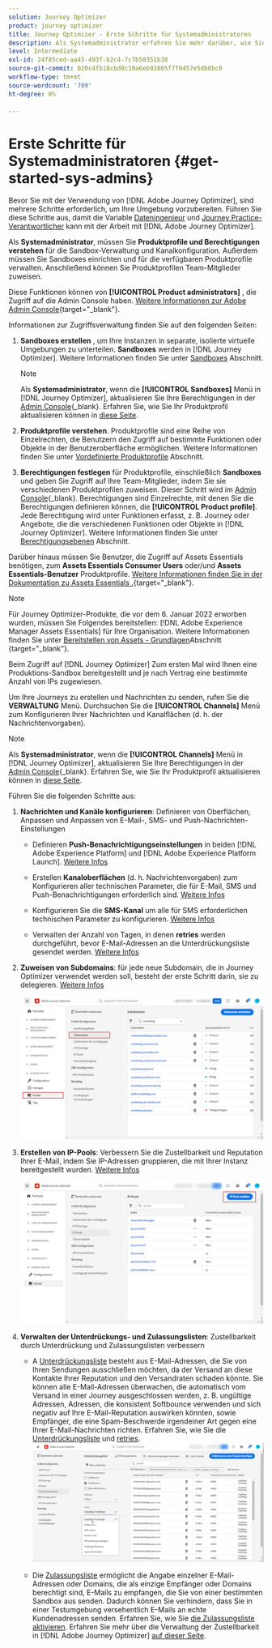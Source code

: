 ```yaml
---
solution: Journey Optimizer
product: journey optimizer
title: Journey Optimizer - Erste Schritte für Systemadministratoren
description: Als Systemadministrator erfahren Sie mehr darüber, wie Sie mit Journey Optimizer arbeiten.
level: Intermediate
exl-id: 24f85ced-aa45-493f-b2c4-7c7b58351b38
source-git-commit: 020c4fb18cbd0c10a6eb92865f7f0457e5db8bc0
workflow-type: tm+mt
source-wordcount: '709'
ht-degree: 0%

---
```


# Erste Schritte für Systemadministratoren {#get-started-sys-admins}

Bevor Sie mit der Verwendung von [!DNL Adobe Journey Optimizer], sind mehrere Schritte erforderlich, um Ihre Umgebung vorzubereiten.  Führen Sie diese Schritte aus, damit die Variable [Dateningenieur](data-engineer.md) und [Journey Practice-Verantwortlicher](marketer.md) kann mit der Arbeit mit [!DNL Adobe Journey Optimizer].


Als **Systemadministrator**, müssen Sie **Produktprofile und Berechtigungen verstehen** für die Sandbox-Verwaltung und Kanalkonfiguration. Außerdem müssen Sie Sandboxes einrichten und für die verfügbaren Produktprofile verwalten. Anschließend können Sie Produktprofilen Team-Mitglieder zuweisen.

Diese Funktionen können von **[!UICONTROL Product administrators]** , die Zugriff auf die Admin Console haben. [Weitere Informationen zur Adobe Admin Console](https://helpx.adobe.com/enterprise/admin-guide.html){target=&quot;_blank&quot;}.

Informationen zur Zugriffsverwaltung finden Sie auf den folgenden Seiten:

1. **Sandboxes erstellen** , um Ihre Instanzen in separate, isolierte virtuelle Umgebungen zu unterteilen. **Sandboxes** werden in [!DNL Journey Optimizer]. Weitere Informationen finden Sie unter [Sandboxes](../../administration/sandboxes.md) Abschnitt.

   >[!NOTE]
   >Als **Systemadministrator**, wenn die **[!UICONTROL Sandboxes]** Menü in [!DNL Journey Optimizer], aktualisieren Sie Ihre Berechtigungen in der [Admin Console](https://adminconsole.adobe.com/){_blank}. Erfahren Sie, wie Sie Ihr Produktprofil aktualisieren können in [diese Seite](../../administration/permissions.md#edit-product-profile).

1. **Produktprofile verstehen**. Produktprofile sind eine Reihe von Einzelrechten, die Benutzern den Zugriff auf bestimmte Funktionen oder Objekte in der Benutzeroberfläche ermöglichen. Weitere Informationen finden Sie unter [Vordefinierte Produktprofile](../../administration/ootb-product-profiles.md) Abschnitt.

1. **Berechtigungen festlegen** für Produktprofile, einschließlich **Sandboxes** und geben Sie Zugriff auf Ihre Team-Mitglieder, indem Sie sie verschiedenen Produktprofilen zuweisen. Dieser Schritt wird im [Admin Console](https://adminconsole.adobe.com/){_blank}. Berechtigungen sind Einzelrechte, mit denen Sie die Berechtigungen definieren können, die **[!UICONTROL Product profile]**. Jede Berechtigung wird unter Funktionen erfasst, z. B. Journey oder Angebote, die die verschiedenen Funktionen oder Objekte in [!DNL Journey Optimizer]. Weitere Informationen finden Sie unter [Berechtigungsebenen](../../administration/high-low-permissions.md) Abschnitt.

Darüber hinaus müssen Sie Benutzer, die Zugriff auf Assets Essentials benötigen, zum **Assets Essentials Consumer Users** oder/und **Assets Essentials-Benutzer** Produktprofile. [Weitere Informationen finden Sie in der Dokumentation zu Assets Essentials .](https://experienceleague.adobe.com/docs/experience-manager-assets-essentials/help/deploy-administer.html){target=&quot;_blank&quot;}.

>[!NOTE]
>Für Journey Optimizer-Produkte, die vor dem 6. Januar 2022 erworben wurden, müssen Sie Folgendes bereitstellen: [!DNL Adobe Experience Manager Assets Essentials] für Ihre Organisation. Weitere Informationen finden Sie unter [Bereitstellen von Assets - Grundlagen](https://experienceleague.adobe.com/docs/experience-manager-assets-essentials/help/deploy-administer.html)Abschnitt {target=&quot;_blank&quot;}.

Beim Zugriff auf [!DNL Journey Optimizer] Zum ersten Mal wird Ihnen eine Produktions-Sandbox bereitgestellt und je nach Vertrag eine bestimmte Anzahl von IPs zugewiesen.

Um Ihre Journeys zu erstellen und Nachrichten zu senden, rufen Sie die **VERWALTUNG** Menü. Durchsuchen Sie die **[!UICONTROL Channels]** Menü zum Konfigurieren Ihrer Nachrichten und Kanalflächen (d. h. der Nachrichtenvorgaben).

>[!NOTE]
>Als **Systemadministrator**, wenn die **[!UICONTROL Channels]** Menü in [!DNL Journey Optimizer], aktualisieren Sie Ihre Berechtigungen in der [Admin Console](https://adminconsole.adobe.com/){_blank}. Erfahren Sie, wie Sie Ihr Produktprofil aktualisieren können in [diese Seite](../../administration/permissions.md#edit-product-profile).

Führen Sie die folgenden Schritte aus:

1. **Nachrichten und Kanäle konfigurieren**: Definieren von Oberflächen, Anpassen und Anpassen von E-Mail-, SMS- und Push-Nachrichten-Einstellungen

   * Definieren **Push-Benachrichtigungseinstellungen** in beiden [!DNL Adobe Experience Platform] und [!DNL Adobe Experience Platform Launch]. [Weitere Infos](../../push/push-gs.md)

   * Erstellen **Kanaloberflächen** (d. h. Nachrichtenvorgaben) zum Konfigurieren aller technischen Parameter, die für E-Mail, SMS und Push-Benachrichtigungen erforderlich sind. [Weitere Infos](../../configuration/channel-surfaces.md)

   * Konfigurieren Sie die **SMS-Kanal** um alle für SMS erforderlichen technischen Parameter zu konfigurieren. [Weitere Infos](../../sms/sms-configuration.md)

   * Verwalten der Anzahl von Tagen, in denen **retries** werden durchgeführt, bevor E-Mail-Adressen an die Unterdrückungsliste gesendet werden. [Weitere Infos](../../configuration/manage-suppression-list.md)

1. **Zuweisen von Subdomains**: für jede neue Subdomain, die in Journey Optimizer verwendet werden soll, besteht der erste Schritt darin, sie zu delegieren. [Weitere Infos](../../configuration/about-subdomain-delegation.md)

   ![](../assets/subdomain.png)

1. **Erstellen von IP-Pools**: Verbessern Sie die Zustellbarkeit und Reputation Ihrer E-Mail, indem Sie IP-Adressen gruppieren, die mit Ihrer Instanz bereitgestellt wurden. [Weitere Infos](../../configuration/ip-pools.md)

   ![](../assets/ip-pool.png)

1. **Verwalten der Unterdrückungs- und Zulassungslisten**: Zustellbarkeit durch Unterdrückung und Zulassungslisten verbessern

   * A [Unterdrückungsliste](../../reports/suppression-list.md) besteht aus E-Mail-Adressen, die Sie von Ihren Sendungen ausschließen möchten, da der Versand an diese Kontakte Ihrer Reputation und den Versandraten schaden könnte. Sie können alle E-Mail-Adressen überwachen, die automatisch vom Versand in einer Journey ausgeschlossen werden, z. B. ungültige Adressen, Adressen, die konsistent Softbounce verwenden und sich negativ auf Ihre E-Mail-Reputation auswirken könnten, sowie Empfänger, die eine Spam-Beschwerde irgendeiner Art gegen eine Ihrer E-Mail-Nachrichten richten. Erfahren Sie, wie Sie die [Unterdrückungsliste](../../configuration/manage-suppression-list.md) und [retries](../../configuration/retries.md).
   ![](../assets/suppression-list-filtering-example.png)

   * Die [Zulassungsliste](../../configuration/allow-list.md) ermöglicht die Angabe einzelner E-Mail-Adressen oder Domains, die als einzige Empfänger oder Domains berechtigt sind, E-Mails zu empfangen, die Sie von einer bestimmten Sandbox aus senden. Dadurch können Sie verhindern, dass Sie in einer Testumgebung versehentlich E-Mails an echte Kundenadressen senden. Erfahren Sie, wie Sie [die Zulassungsliste aktivieren](../../configuration/allow-list.md).
   Erfahren Sie mehr über die Verwaltung der Zustellbarkeit in [!DNL Adobe Journey Optimizer] [auf dieser Seite](../../reports/deliverability.md).
